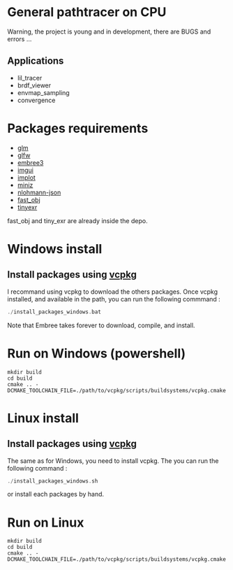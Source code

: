 # General pathtracer on CPU

Warning, the project is young and in development, there are BUGS and errors ...

## Applications
- lil_tracer
- brdf_viewer
- envmap_sampling
- convergence

# Packages requirements
- [glm](https://github.com/g-truc/glm)
- [glfw](https://github.com/glfw/glfw)
- [embree3](https://www.embree.org/)
- [imgui](https://github.com/ocornut/imgui)
- [implot](https://github.com/epezent/implot)
- [miniz](https://github.com/richgel999/miniz)
- [nlohmann-json](https://github.com/nlohmann/json)
- [fast_obj](https://github.com/thisistherk/fast_obj)
- [tinyexr](https://github.com/syoyo/tinyexr)

fast_obj and tiny_exr are already inside the depo.

# Windows install

## Install packages using [vcpkg](https://vcpkg.io/en/)

I recommand using vcpkg to download the others packages.
Once vcpkg installed, and available in the path, you can run the following commmand :
```c
./install_packages_windows.bat
```
Note that Embree takes forever to download, compile, and install.

# Run on Windows (powershell)
```
mkdir build
cd build
cmake .. -DCMAKE_TOOLCHAIN_FILE=./path/to/vcpkg/scripts/buildsystems/vcpkg.cmake
```

# Linux install

## Install packages using [vcpkg](https://vcpkg.io/en/)

The same as for Windows, you need to install vcpkg. The you can run the following command :
```c
./install_packages_windows.sh
```
or install each packages by hand.

# Run on Linux

```
mkdir build
cd build
cmake .. -DCMAKE_TOOLCHAIN_FILE=./path/to/vcpkg/scripts/buildsystems/vcpkg.cmake
```